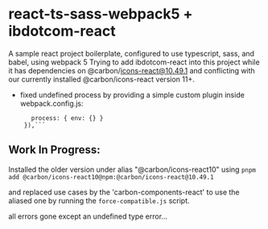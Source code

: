 # react-ts-sass-webpack5 + ibdotcom-react

A sample react project boilerplate, configured to use typescript, sass, and babel, using webpack 5
Trying to add ibdotcom-react into this project while it has dependencies on @carbon/icons-react@10.49.1 and conflicting with our currently installed @carbon/icons-react version 11+.
+ fixed undefined process by providing a simple custom plugin inside webpack.config.js:
   ```new webpack.DefinePlugin({
      process: { env: {} }
    }),```

## Work In Progress:

Installed the older version under alias "@carbon/icons-react10" using ```pnpm add @carbon/icons-react10@npm:@carbon/icons-react@10.49.1```

and replaced use cases by the 'carbon-components-react' to use the aliased one by running the ```force-compatible.js``` script.

all errors gone except an undefined type error...


